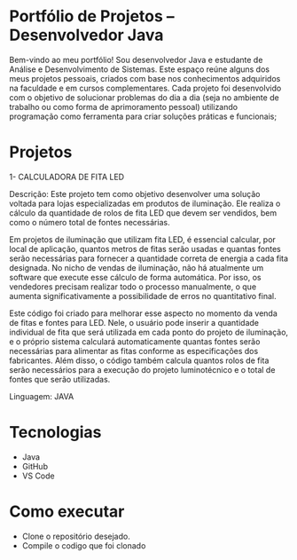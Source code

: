 # Portfólio de Projetos – Desenvolvedor Java

Bem-vindo ao meu portfólio! Sou desenvolvedor Java e estudante de Análise e Desenvolvimento de Sistemas. 
Este espaço reúne alguns dos meus projetos pessoais, criados com base nos conhecimentos adquiridos na faculdade e em cursos complementares.
Cada projeto foi desenvolvido com o objetivo de solucionar problemas do dia a dia (seja no ambiente de trabalho ou como forma de aprimoramento pessoal)
utilizando programação como ferramenta para criar soluções práticas e funcionais;


# Projetos

1- CALCULADORA DE FITA LED 

Descrição: 
Este projeto tem como objetivo desenvolver uma solução voltada para lojas especializadas em produtos de iluminação. Ele realiza o cálculo da quantidade de rolos de fita LED que devem ser vendidos, bem como o número total de fontes necessárias.

Em projetos de iluminação que utilizam fita LED, é essencial calcular, por local de aplicação, quantos metros de fitas serão usadas e quantas fontes serão necessárias para fornecer a quantidade correta de energia a cada fita designada. No nicho de vendas de iluminação, não há atualmente um software que execute esse cálculo de forma automática. Por isso, os vendedores precisam realizar todo o processo manualmente, o que aumenta significativamente a possibilidade de erros no quantitativo final.

Este código foi criado para melhorar esse aspecto no momento da venda de fitas e fontes para LED. Nele, o usuário pode inserir a quantidade individual de fita que será utilizada em cada ponto do projeto de iluminação, e o próprio sistema calculará automaticamente quantas fontes serão necessárias para alimentar as fitas conforme as especificações dos fabricantes. Além disso, o código também calcula quantos rolos de fita serão necessários para a execução do projeto luminotécnico e o total de fontes que serão utilizadas.


Linguagem: JAVA


# Tecnologias

* Java
* GitHub
* VS Code
  

# Como executar

* Clone o repositório desejado.
* Compile o codigo que foi clonado


